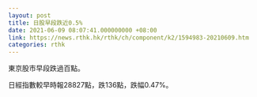 ```yaml
---
layout: post
title: 日股早段跌近0.5%
date: 2021-06-09 08:07:41.000000000 +08:00
link: https://news.rthk.hk/rthk/ch/component/k2/1594983-20210609.htm
categories: rthk
---
```


東京股市早段跌過百點。

日經指數較早時報28827點，跌136點，跌幅0.47%。
